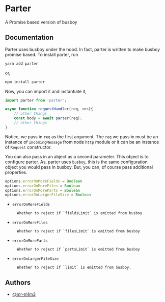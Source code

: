 
# Parter

A Promise based version of busboy


## Documentation

Parter uses busboy under the hood. In fact, parter is written to make busboy promise based.
To install parter, run

```bash
yarn add parter
```
or,

```bash
npm install parter
```

Now, you can import it and instantiate it,

```javascript
import parter from 'parter';

async function requestHandler(req, res){
    // other things
    const body = await parter(req);
    // other things
}
```

Notice, we pass in `req` as the first argument. The `req` we pass in must be an instance of
`IncomingMessage` from node `http` module or it can be an instance of `Request` constructor.

You can also pass in an abject as a second parameter. This object is to configure parter. 
As, parter uses `busboy`, this is the same configuration object you would pass
in busboy. But, you can, of course pass additional properties. 

```javascript
options.errorOnMoreFields = Boolean
options.errorOnMoreFiles = Boolean
options.errorOnMoreParts = Boolean
options.errorOnLargerFileSize = Boolean
```
- `errorOnMoreFields` 

        Whether to reject if `fieldsLimit` is emitted from busboy

- `errorOnMoreFiles` 

        Whether to reject if `filesLimit` is emitted from busboy

- `errorOnMoreParts`

        Whether to reject if `partsLimit` is emitted from busboy

- `errorOnLargerFileSize` 

        Whether to reject if `limit` is emitted from busboy.
        
## Authors

- [@mr-m1m3](https://www.github.com/mr-m1m3)